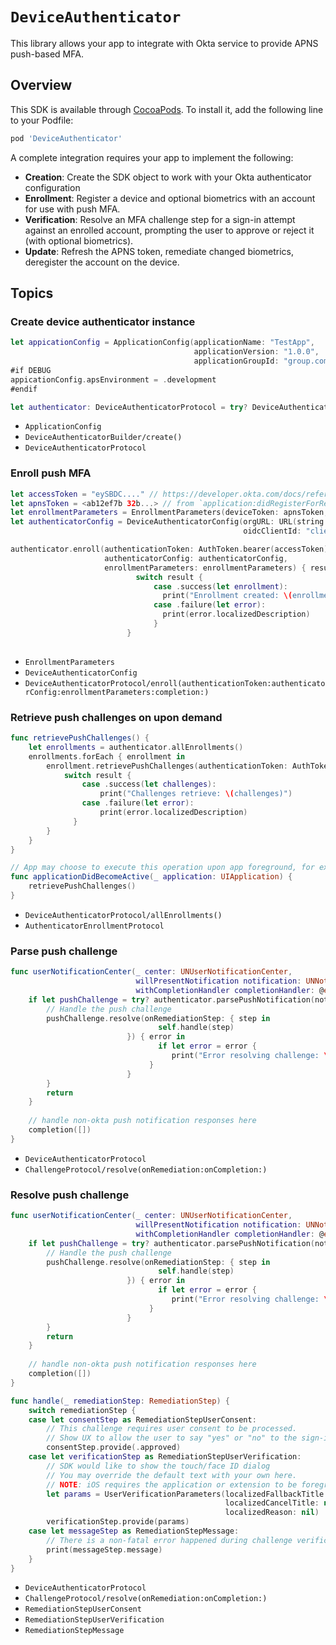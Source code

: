 # ``DeviceAuthenticator``

This library allows your app to integrate with Okta service to provide APNS push-based MFA.

## Overview

This SDK is available through [CocoaPods](http://cocoapods.org). To install it, add the following line to your Podfile:

```ruby
pod 'DeviceAuthenticator'
```

A complete integration requires your app to implement the following:

- **Creation**: Create the SDK object to work with your Okta authenticator configuration
- **Enrollment**: Register a device and optional biometrics with an account for use with push MFA.
- **Verification**: Resolve an MFA challenge step for a sign-in attempt against an enrolled account, prompting the user to approve or reject it (with optional biometrics).
- **Update**: Refresh the APNS token, remediate changed biometrics, deregister the account on the device.

## Topics

### Create device authenticator instance

```swift
let appicationConfig = ApplicationConfig(applicationName: "TestApp",
                                         applicationVersion: "1.0.0",
                                         applicationGroupId: "group.com.company.testapp")
#if DEBUG
appicationConfig.apsEnvironment = .development
#endif

let authenticator: DeviceAuthenticatorProtocol = try? DeviceAuthenticatorBuilder(applicationConfig: applicationConfig).create()
```

- ``ApplicationConfig``
- ``DeviceAuthenticatorBuilder/create()``
- ``DeviceAuthenticatorProtocol``

### Enroll push MFA

```swift
let accessToken = "eySBDC...." // https://developer.okta.com/docs/reference/api/oidc/#access-token
let apnsToken = <ab12ef7b 32b...> // from `application:didRegisterForRemoteNotificationsWithDeviceToken`
let enrollmentParameters = EnrollmentParameters(deviceToken: apnsToken, enableUserVerification: false)
let authenticatorConfig = DeviceAuthenticatorConfig(orgURL: URL(string: "atko.okta.com")!,
                                                    oidcClientId: "client_id")

authenticator.enroll(authenticationToken: AuthToken.bearer(accessToken),
                     authenticatorConfig: authenticatorConfig,
                     enrollmentParameters: enrollmentParameters) { result in
                            switch result {
                                case .success(let enrollment):
                                  print("Enrollment created: \(enrollment)")       
                                case .failure(let error):
                                  print(error.localizedDescription)
                                }                          
                          }
                           
```

- ``EnrollmentParameters``
- ``DeviceAuthenticatorConfig``
- ``DeviceAuthenticatorProtocol/enroll(authenticationToken:authenticatorConfig:enrollmentParameters:completion:)``

### Retrieve push challenges on upon demand

```swift
func retrievePushChallenges() {
    let enrollments = authenticator.allEnrollments()
    enrollments.forEach { enrollment in
        enrollment.retrievePushChallenges(authenticationToken: AuthToken.bearer("accessToken")) { result in
            switch result {
                case .success(let challenges):
                    print("Challenges retrieve: \(challenges)")      
                case .failure(let error):
                    print(error.localizedDescription)
              }
        }
    }
}

// App may choose to execute this operation upon app foreground, for example
func applicationDidBecomeActive(_ application: UIApplication) {
    retrievePushChallenges()
}
```

- ``DeviceAuthenticatorProtocol/allEnrollments()``
- ``AuthenticatorEnrollmentProtocol``

### Parse push challenge

```swift
func userNotificationCenter(_ center: UNUserNotificationCenter,
                            willPresentNotification notification: UNNotification,
                            withCompletionHandler completionHandler: @escaping (UNNotificationPresentationOptions) -> Void) {
    if let pushChallenge = try? authenticator.parsePushNotification(notification) {
        // Handle the push challenge
        pushChallenge.resolve(onRemediationStep: { step in
                                 self.handle(step)
                          }) { error in
                                 if let error = error {
                                    print("Error resolving challenge: \(error)")
                               }
                          }
        }
        return
    }
    
    // handle non-okta push notification responses here
    completion([])
}
```

- ``DeviceAuthenticatorProtocol``
- ``ChallengeProtocol/resolve(onRemediation:onCompletion:)``

### Resolve push challenge

```swift
func userNotificationCenter(_ center: UNUserNotificationCenter,
                            willPresentNotification notification: UNNotification,
                            withCompletionHandler completionHandler: @escaping (UNNotificationPresentationOptions) -> Void) {
    if let pushChallenge = try? authenticator.parsePushNotification(notification) {
        // Handle the push challenge
        pushChallenge.resolve(onRemediationStep: { step in
                                 self.handle(step)
                          }) { error in
                                 if let error = error {
                                    print("Error resolving challenge: \(error)")
                               }
                          }
        }
        return
    }
    
    // handle non-okta push notification responses here
    completion([])
}

func handle(_ remediationStep: RemediationStep) {
    switch remediationStep {
    case let consentStep as RemediationStepUserConsent:
        // This challenge requires user consent to be processed.
        // Show UX to allow the user to say "yes" or "no" to the sign-in attempt, then provide their response.
        consentStep.provide(.approved)
    case let verificationStep as RemediationStepUserVerification:
        // SDK would like to show the touch/face ID dialog
        // You may override the default text with your own here.
        // NOTE: iOS requires the application or extension to be foregrounded in order to show the user verification dialog
        let params = UserVerificationParameters(localizedFallbackTitle: "Biometric transaction failed. Please use pin to proceed",
                                                localizedCancelTitle: nil,
                                                localizedReason: nil)
        verificationStep.provide(params)
    case let messageStep as RemediationStepMessage:
        // There is a non-fatal error happened during challenge verification flow - for example user verification key is not available
        print(messageStep.message)
    }
}
```

- ``DeviceAuthenticatorProtocol``
- ``ChallengeProtocol/resolve(onRemediation:onCompletion:)``
- ``RemediationStepUserConsent``
- ``RemediationStepUserVerification``
- ``RemediationStepMessage``
 
